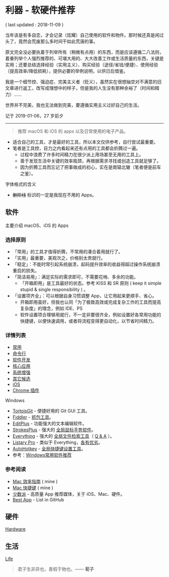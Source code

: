 # 利器 - 软硬件推荐

( last updated : 2018-11-09 )

当年该是有多自恋，才会记录（炫耀）自己使用的软件和物件。那时候还真是闲过头了，竟然会荒废那么多时间干如此荒唐的事。

原文完全没必要执着于列举所有（稍微有点用）的东西，而是应该遵循二八法则，着重列举个人强烈推荐的、可堪大用的、大大改善工作或生活质量的东西，关键是实用；还要总结选择经验（实用主义）、购买经验（途径/省钱/便捷）、使用经验（提高效率/降低损耗），提供必要的举例说明，以供日后借鉴。

我是一个细节控、强迫症、完美主义者（贬义），虽然实在很想抽空对不满意的旧文章进行返工，改写成理想中的样子，但是我的人生没有那种余裕了（时间和精力）……

世界并不完美，我也无法做到完美，要遵循实用主义过好自己的生活。

记于 2019-01-06，27 岁前夕

---

> 推荐 macOS 和 iOS 的 apps 以及日常使用的电子产品。

- 适合自己的工具，才是最好的工具，所以本文仅供参考，自行尝试最重要。
- 笔者是工具控，目力之内看起来还有点用的工具都会折腾过一遍。
    - 过程中浪费了许多时间精力在很少派上用场甚至无用的工具上。
    - 善于发现生活中关键的效率瓶颈，再根据需求寻找或创造工具就足够了。
    - 因为折腾工具而忘记了把事做成的初心，实在是南辕北辙（笔者便是前车之鉴）。

字体格式的含义

- ~~删除线~~ 标识的一定是我现在不用的 Apps。

## 软件

主要介绍 macOS、iOS 的 Apps

### 选择原则

- 「常用」的工具才值得折腾，不常用的凑合着用就行了。
- 「实用」最重要，美观次之，价格别太贵就行。
- 「稳定」：不能时常引起系统崩溃，起码提升效率的收益得超过操作系统崩溃重启的损失。
- 「简洁易用」：满足实际的需求即可，不需要花哨、多余的功能。
    - 「开箱即用」是工具最好的状态。参考 KISS 和 SR 原则 ( keep it simple stupid & single responsibility ) 。
- 「设置项齐全」：可以根据自身习惯调整 App，让它用起来更顺手、省心。
    - 开箱即用虽好，但我也认同「为了极致高效或完成复杂工作的工具而提高复杂度」的理念，例如 IDE、PS
    - 软件设置项合理够用就行，不一定非要很齐全，例如设置好各常用功能的快捷键，以便快速调用，或者将流程变得更自动化，以节省时间精力。

### 详情列表

- [常用](/mac/apps/common.md)
- [命令行](marks/tools/cli.md)
- [软件开发](/mac/apps/development.md)
- [核心应用](/mac/apps/core-apps.md)
- [系统增强](/mac/apps/system-enhanced.md)
- [其它候选](/mac/apps/candidates.md)
- [iOS](marks/tools/ios.md)
- [Chrome 插件](/mac/apps/chrome.md)

Windows

- [TortoisGit](https://tortoisegit.org/) - 便捷好用的 Git GUI 工具。
- [Fiddler](http://www.telerik.com/fiddler) - [抓包工具](http://m.open-open.com/m/lib/view/1375954572906.html)。
- [EditPlus](https://www.editplus.com/) - 功能强大的文本编辑软件。
- [StrokesPlus](http://www.strokesplus.com/) - 强大的 [全局鼠标手势软件](http://bbs.kafan.cn/thread-1410275-1-1.html)。
- [Everything](https://www.voidtools.com/) - 强大的 [全局文件检索工具](http://xbeta.info/everything-search-tool.htm)（ [Q & A](http://my.oschina.net/alphajay/blog/79431?fromerr=k12K2L1s) ）。
- [Listary Pro](http://www.listary.com/) - 类似于 Everything，[各有优劣](http://www.iplaysoft.com/listary.html)。
- [AutoHotkey](https://autohotkey.com/) - [全局快捷键设置工具](http://xbeta.info/autohotkey-guide-2.htm)。
- 参考：[Windows常用软件推荐](http://wsgzao.github.io/post/windows/)

### 参考阅读

- [Mac 效率指南](/mac/efficiency.md) ( mine )
- [Mac 快捷键](/mac/shortcuts/README.md) ( mine )
- [少数派](http://sspai.com/) - 高质量 App 推荐媒体，关于 iOS、Mac、硬件。
- [Best App](https://github.com/hzlzh/Best-App) - List in GitHub

## 硬件

[Hardware](marks/tools/hardware.md)

## 生活

[Life](marks/tools/life.md)

> 君子生非异也，善假于物也。—— **荀子**
